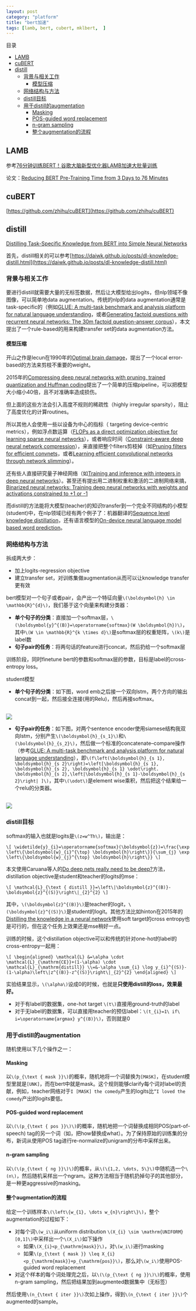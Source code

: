 ```yaml
---
layout: post
category: "platform"
title: "bert加速"
tags: [lamb, bert, cubert, mklbert,  ]
---
```


目录

<!-- TOC -->

- [LAMB](#lamb)
- [cuBERT](#cubert)
- [distill](#distill)
    - [背景与相关工作](#背景与相关工作)
        - [模型压缩](#模型压缩)
    - [网络结构与方法](#网络结构与方法)
    - [distill目标](#distill目标)
    - [用于distill的augmentation](#用于distill的augmentation)
        - [Masking](#masking)
        - [POS-guided word replacement](#pos-guided-word-replacement)
        - [n-gram sampling](#n-gram-sampling)
        - [整个augmentation的流程](#整个augmentation的流程)

<!-- /TOC -->

## LAMB

参考[76分钟训练BERT！谷歌大脑新型优化器LAMB加速大批量训练](https://mp.weixin.qq.com/s?__biz=MzA3MzI4MjgzMw==&mid=2650759697&idx=1&sn=fe72aacd339307eca4ca79da19375526&chksm=871aa66fb06d2f796cfda4649fc084f31ec74281a0862af59a42b8ccacb57f4bbdce257de29e&mpshare=1&scene=1&srcid=&pass_ticket=7xdQ1FGMEYoqdGrXJFR19sivsW6Crb87wS1sHZF8wBLs7ph%2Fdoe7AQvztk%2FA3Q8h#rd)

论文：[Reducing BERT Pre-Training Time from 3 Days to 76 Minutes](https://arxiv.org/abs/1904.00962)

## cuBERT

[https://github.com/zhihu/cuBERT](https://github.com/zhihu/cuBERT)

## distill

[Distilling Task-Specific Knowledge from BERT into Simple Neural Networks](https://arxiv.org/pdf/1903.12136.pdf)

首先，distill相关的可以参考[https://daiwk.github.io/posts/dl-knowledge-distill.html](https://daiwk.github.io/posts/dl-knowledge-distill.html)

### 背景与相关工作

要进行distill就需要大量的无标签数据，然后让大模型给出logits，但nlp领域不像图像，可以简单地data augmentation。传统的nlp的data augmentation通常是task-specific的（例如[GLUE: A multi-task benchmark and analysis platform for natural language understanding](https://arxiv.org/abs/1804.07461)，或者[Generating factoid questions with recurrent neural networks: The 30m factoid question-answer corpus](https://www.aclweb.org/anthology/P16-1056)），本文提出了一个rule-based的用来构建transfer set的data augmentation方法。

#### 模型压缩

开山之作是lecun在1990年的[Optimal brain damage](http://yann.lecun.com/exdb/publis/pdf/lecun-90b.pdf)，提出了一个local error-based的方法来剪枝不重要的weight。

2015年的[Compressing deep neural networks with pruning, trained quantization and Huffman coding](https://arxiv.org/abs/1510.00149)提出了一个简单的压缩pipeline，可以把模型大小缩小40倍，且不对准确率造成损伤。

但上面的这些方法会引入高度不规则的稀疏性（highly irregular sparsity），阻止了高度优化的计算routines。

所以其他人会使用一些以设备为中心的指标（ targeting device-centric metrics），例如浮点数运算（[FLOPs as a direct optimization objective for learning sparse neural networks](https://arxiv.org/pdf/1811.03060.pdf)），或者响应时间（[Constraint-aware deep neural network compression](http://openaccess.thecvf.com/content_ECCV_2018/papers/Changan_Chen_Constraints_Matter_in_ECCV_2018_paper.pdf)），来直接把整个filters剪枝掉（如[Pruning filters for efficient convnets](https://arxiv.org/abs/1608.08710)，或者[Learning efficient convolutional networks through network slimming](https://arxiv.org/abs/1708.06519)）。

还有些人直接研究量子神经网络（如[Training and inference with integers in deep neural networks](https://arxiv.org/abs/1802.04680)）。甚至还有提出用二进制权重和激活的二进制网络来搞，[Binarized neural networks: Training deep neural networks with weights and activations constrained to +1 or -1](https://arxiv.org/abs/1602.02830)

而distill的方法能将大模型(teacher)的知识transfer到一个完全不同结构的小模型(student)中，在nlp领域已经有两个例子了：机器翻译的[Sequence level knowledge distillation](https://arxiv.org/abs/1606.07947)，还有语言模型的[On-device neural language model based word prediction](https://aclweb.org/anthology/C18-2028)。

### 网络结构与方法

拆成两大步：

+ 加上logits-regression objective
+ 建立transfer set，对训练集做augmentation从而可以让knowledge transfer更有效

bert模型对一个句子或者pair，会产出一个特征向量`\(\boldsymbol{h} \in \mathbb{R}^{d}\)`，我们基于这个向量来构建分类器：

+ **单个句子的分类**：直接加一个softmax层，`\(\boldsymbol{y}^{(B)}=\operatorname{softmax}(W \boldsymbol{h})\)`，其中`\(W \in \mathbb{R}^{k \times d}\)`是softmax层的权重矩阵，`\(k\)`是label数
+ **句子pair的任务**：将两句话的feature进行concat，然后扔给一个softmax层

训练阶段，同时finetune bert的参数和softmax层的参数，目标是label的cross-entropy loss。

student模型

+ **单个句子的分类**：如下图，word emb之后接一个双向lstm，两个方向的输出concat到一起，然后接全连接(用的Relu)，然后再接softmax。

<html>
<br/>

<img src='../assets/distill-bert-1sentence.png' style='max-height: 350px'/>
<br/>

</html>

+  **句子pair的任务**：如下图，对两个sentence encoder使用siamese结构我双向lstm，分别产生`\(\boldsymbol{h}_{s_1}\)`和`\(\boldsymbol{h}_{s_2}\)`，然后做一个标准的concatenate–compare操作（参考[GLUE: A multi-task benchmark and analysis platform for natural language understanding](https://arxiv.org/abs/1804.07461)），即`\(f\left(\boldsymbol{h}_{s 1}, \boldsymbol{h}_{s 2}\right)=\left[\boldsymbol{h}_{s 1}, \boldsymbol{h}_{s 2}, \boldsymbol{h}_{s 1} \odot\right. \boldsymbol{h}_{s 2},\left|\boldsymbol{h}_{s 1}-\boldsymbol{h}_{s 2}\right| ]\)`，其中`\(\odot\)`是element wise乘积，然后把这个结果给一个relu的分类器。

<html>
<br/>

<img src='../assets/distill-bert-sentence-pair.png' style='max-height: 350px'/>
<br/>

</html>

### distill目标

softmax的输入也就是logits是`\(z=w^Th\)`，输出是：

`\[
\widetilde{y}_{i}=\operatorname{softmax}(\boldsymbol{z})=\frac{\exp \left\{\boldsymbol{w}_{i}^{\top} \boldsymbol{h}\right\}}{\sum_{j} \exp \left\{\boldsymbol{w}_{j}^{\top} \boldsymbol{h}\right\}}
\]`

本文使用Caruana等人的[Do deep nets really need to be deep?](https://arxiv.org/abs/1312.6184)方法，distillation objective是student和teacher的logits的mse：

`\[
\mathcal{L}_{\text { distill }}=\left\|\boldsymbol{z}^{(B)}-\boldsymbol{z}^{(S)}\right\|_{2}^{2}
\]`

其中，`\(\boldsymbol{z}^{(B)}\)`是teacher的logit，`\(\boldsymbol{z}^{(S)}\)`是student的logit。其他方法比如hinton在2015年的[Distilling the knowledge in a neural network](https://arxiv.org/abs/1503.02531)使用soft target的cross entropy也是可行的，但在这个任务上效果还是mse稍好一点。

训练的时候，这个distillation objective可以和传统的针对one-hot的label的cross-entropy一起用：

`\[
\begin{aligned} \mathcal{L} &=\alpha \cdot \mathcal{L}_{\mathrm{CE}}+(1-\alpha) \cdot \mathcal{L}_{\mathrm{distill}} \\=&-\alpha \sum_{i} \log y_{i}^{(S)}-(1-\alpha)\left\|z^{(B)}-z^{(S)}\right\|_{2}^{2} \end{aligned}
\]`

实验结果显示，`\(\alpha\)`设成0的时候，也就是**只使用distill的loss，效果最好。**

+ 对于有label的数据集，one-hot target `\(t\)`直接用ground-truth的label
+ 对于无label的数据集，可以直接用teacher的预估label：`\(t_{i}=1\ if\ i=\operatorname{argmax} y^{(B)}\)`，否则就是0



### 用于distill的augmentation

随机使用以下几个操作之一：

#### Masking

以`\(p_{\text { mask }}\)`的概率，随机地将一个词替换为```[MASK]```，在student模型里就是```[UNK]```，而在bert中就是mask。这个规则能够clarify每个词对label的贡献，例如，teacher网络对于```I [MASK] the comedy```产生的logits比```“I loved the comedy```产出的logits要低。

#### POS-guided word replacement

以`\(\(p_{\text { pos }}\)\)`的概率，随机地把一个词替换成相同POS(part-of-speech) tag的另一个词（如，把how替换成what）。为了保持原始的训练集的分布，新词从使用POS tag进行re-normalize的unigram的分布中采样出来。

#### n-gram sampling

以`\(\(p_{\text { ng }}\)\)`的概率，从`\(\{1,2, \dots, 5\}\)`中随机选一个`\(n\)`，然后随机采样出一个ngram。这种方法相当于随机扔掉句子的其他部分，是一种更aggressive的masking。

#### 整个augmentation的流程

给定一个训练样本`\(\left\{w_{1}, \dots w_{n}\right\}\)`，整个augmentation的过程如下：

+ 对每个词`\(w_i\)`从uniform distribution `\(X_{i} \sim \mathrm{UNIFORM}[0,1]\)`中采样出一个`\(X_i\)`如下操作
    + 如果`\(X_{i}<p_{\mathrm{mask}}\)`，对`\(w_i\)`进行masking
    + 如果`\(p_{\text { mask }} \leq X_{i}<p_{\mathrm{mask}}+p_{\mathrm{pos}}\)`，那么对`\(w_i\)`使用POS-guided word replacement
+ 对这个样本的每个词处理完之后，以`\(\(p_{\text { ng }}\)\)`的概率，使用n-gram sampling，然后把结果加到augmented数据集中（无标签）

然后使用`\(n_{\text { iter }}\)`次如上操作，得到`\(n_{\text { iter }}\)`个augmented的sample。
